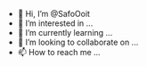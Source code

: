 - 👋 Hi, I’m @SafoOoit
- 👀 I’m interested in ...
- 🌱 I’m currently learning ...
- 💞️ I’m looking to collaborate on ...
- 📫 How to reach me ...

<!---
SafoOoit/SafoOoit is a ✨ special ✨ repository because its `README.md` (this file) appears on your GitHub profile.
You can click the Preview link to take a look at your changes.
--->

